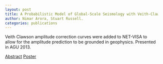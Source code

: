```yaml
---
layout: post
title: A Probabilistic Model of Global-Scale Seismology with Veith-Clawson Amplitude Corrections
author: Nimar Arora, Stuart Russell.
categories: publications
---
```


Veith Clawson amplitude correction curves were added to NET-VISA to
allow for the amplitude prediction to be grounded in
geophysics. Presented in AGU 2013.


[Abstract](Arora_AGU_13.pdf) [Poster](Arora_AGU_13.pptx)

